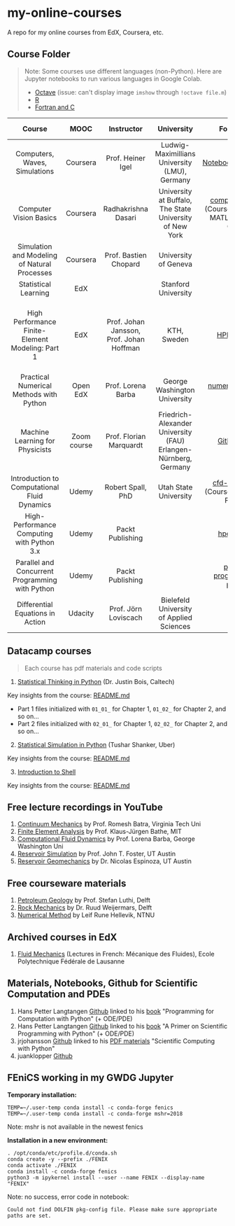 # my-online-courses

A repo for my online courses from EdX, Coursera, etc.

## Course Folder

> Note: Some courses use different languages (non-Python). Here are Jupyter notebooks to run various languages in Google Colab.
> * [Octave](https://github.com/yohanesnuwara/nuwara-online-courses/blob/master/various-languages-colab/octave_minimal.ipynb) (issue: can't display image `imshow` through `!octave file.m`)
> * [R](https://github.com/yohanesnuwara/nuwara-online-courses/blob/master/various-languages-colab/R_notebook.ipynb)
> * [Fortran and C](https://github.com/yohanesnuwara/nuwara-online-courses/blob/master/various-languages-colab/Fortran_and_C.ipynb)

|Course|MOOC|Instructor|University|Folder Link|External material|
|:---:|:---:|:---:|:---:|:---:|:---:|
|Computers, Waves, Simulations|Coursera|Prof. Heiner Igel|Ludwig-Maximillians<br> University (LMU), Germany|[Notebooks4Coursera](https://github.com/yohanesnuwara/my-online-courses/tree/master/Notebooks4Coursera)|[seismo-live](http://www.seismo-live.org/)|
|Computer Vision Basics|Coursera|Radhakrishna Dasari|University at Buffalo,<br> The State University of New York|[computer-vision](https://github.com/yohanesnuwara/nuwara-online-courses/tree/master/computer-vision)<br> (Course practices in MATLAB, open in Colab)|
|Simulation and Modeling of Natural Processes|Coursera|Prof. Bastien Chopard|University of Geneva|||
|Statistical Learning|EdX||Stanford University|||
|High Performance Finite-Element Modeling: Part 1|EdX|Prof. Johan Jansson,<br> Prof. Johan Hoffman|KTH, Sweden|[HPFEM_KTH](https://github.com/yohanesnuwara/my-online-courses/tree/master/HPFEM_KTH)|[Solving PDEs in Python - The FEniCS Tutorial Volume I](https://fenicsproject.org/pub/tutorial/html/ftut1.html)|
|Practical Numerical Methods with Python|Open EdX|Prof. Lorena Barba|George Washington University|[numerical-mooc-barba](https://github.com/yohanesnuwara/nuwara-online-courses/tree/master/numerical-mooc-barba)||
|Machine Learning for Physicists|Zoom course|Prof. Florian Marquardt|Friedrich-Alexander University (FAU) Erlangen-Nürnberg, Germany|[Github Repo](github.com/yohanesnuwara/ML_for_physicist)|[Course website](https://pad.gwdg.de/s/HJtiTE__U)
|Introduction to Computational Fluid Dynamics|Udemy|Robert Spall, PhD|Utah State University|[cfd-robertspall](https://github.com/yohanesnuwara/nuwara-online-courses/tree/master/cfd-robertspall)<br> (Course practices in Fortran)||
|High-Performance Computing with Python 3.x|Udemy|Packt Publishing||[hpc-python](https://github.com/yohanesnuwara/nuwara-online-courses/tree/master/hpc-python)||
|Parallel and Concurrent Programming with Python|Udemy|Packt Publishing||[parallel-programming-python](https://github.com/yohanesnuwara/nuwara-online-courses/tree/master/parallel-programming-python)||
|Differential Equations in Action|Udacity|Prof. Jörn Loviscach|Bielefeld University of Applied Sciences|||

## Datacamp courses
> Each course has pdf materials and code scripts

1. [Statistical Thinking in Python](https://github.com/yohanesnuwara/nuwara-online-courses/tree/master/datacamp/statistical-thinking-python) (Dr. Justin Bois, Caltech)

Key insights from the course: [README.md](https://github.com/yohanesnuwara/nuwara-online-courses/blob/master/datacamp/statistical-thinking-python/README.md)
* Part 1 files initialized with `01_01_` for Chapter 1, `01_02_` for Chapter 2, and so on...
* Part 2 files initialized with `02_01_` for Chapter 1, `02_02_` for Chapter 2, and so on...

2. [Statistical Simulation in Python](https://github.com/yohanesnuwara/nuwara-online-courses/tree/master/datacamp/statistical-simulation-python) (Tushar Shanker, Uber)

Key insights from the course: [README.md](https://github.com/yohanesnuwara/nuwara-online-courses/edit/master/datacamp/statistical-simulation-python/README.md)

3. [Introduction to Shell]()

Key insights from the course: [README.md]()

## Free lecture recordings in YouTube

1. [Continuum Mechanics](https://www.youtube.com/playlist?list=PLq-Gm0yRYwTg9gY-xhVpZ5LoctJVi-m2S) by Prof. Romesh Batra, Virginia Tech Uni
2. [Finite Element Analysis](https://www.youtube.com/watch?v=oNqSzzycRhw) by Prof. Klaus-Jürgen Bathe, MIT
3. [Computational Fluid Dynamics](https://www.youtube.com/playlist?list=PL30F4C5ABCE62CB61) by Prof. Lorena Barba, George Washington Uni
4. [Reservoir Simulation](https://www.youtube.com/channel/UCkCwNnLZnRoaHYFyKTdySDw) by Prof. John T. Foster, UT Austin
5. [Reservoir Geomechanics](https://www.youtube.com/channel/UCFZu4RgaS8pKsfO75979fvg/playlists) by Dr. Nicolas Espinoza, UT Austin

## Free courseware materials

1. [Petroleum Geology](https://ocw.tudelft.nl/courses/petroleum-geology/) by Prof. Stefan Luthi, Delft  
2. [Rock Mechanics](https://ocw.tudelft.nl/courses/principles-of-rock-mechanics/) by Dr. Ruud Weijermars, Delft
3. [Numerical Method](http://folk.ntnu.no/leifh/teaching/tkt4140/._main000.html) by Leif Rune Hellevik, NTNU

## Archived courses in EdX

1. [Fluid Mechanics](https://courses.edx.org/courses/course-v1:EPFLx+MF201x+1T2018/course/) (Lectures in French: Mécanique des Fluides), Ecole Polytechnique Fédérale de Lausanne

## Materials, Notebooks, Github for Scientific Computation and PDEs

1. Hans Petter Langtangen [Github](https://github.com/hplgit/prog4comp/tree/master/src/py/) linked to his [book](https://github.com/yohanesnuwara/nuwara-online-courses/blob/master/books/Langtangen%20-%20Programming%20for%20Computations%20with%20Python.pdf) "Programming for Computation with Python" (+ ODE/PDE)
2. Hans Petter Langtangen [Github](https://github.com/hplgit/scipro-primer) linked to his [book](https://github.com/yohanesnuwara/nuwara-online-courses/blob/master/books/Langtangen_APrimerOnScientificProgramming_Python.pdf) "A Primer on Scientific Programming with Python" (+ ODE/PDE)
3. jrjohansson [Github](https://github.com/jrjohansson/scientific-python-lectures) linked to his [PDF materials](https://github.com/yohanesnuwara/nuwara-online-courses/blob/master/books/Scientific-Computing-with-Python.pdf) "Scientific Computing with Python"
4. juanklopper [Github](https://github.com/juanklopper/Differential-Equations)

## FEniCS working in my GWDG Jupyter

**Temporary installation:**
```
TEMP=~/.user-temp conda install -c conda-forge fenics
TEMP=~/.user-temp conda install -c conda-forge mshr=2018 
```
Note: mshr is not available in the newest fenics

**Installation in a new environment:**
```
. /opt/conda/etc/profile.d/conda.sh
conda create -y --prefix ./FENIX
conda activate ./FENIX
conda install -c conda-forge fenics
python3 -m ipykernel install --user --name FENIX --display-name "FENIX"
```
Note: no success, error code in notebook:
```
Could not find DOLFIN pkg-config file. Please make sure appropriate paths are set.
```
